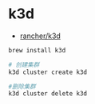 # k3d

- [rancher/k3d](https://github.com/rancher/k3d)

```bash
brew install k3d

# 创建集群
k3d cluster create k3d

#删除集群
k3d cluster delete k3d
```
